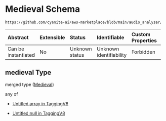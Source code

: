 # Medieval Schema

```txt
https://github.com/cyanite-ai/aws-marketplace/blob/main/audio_analyzer/schemes/marketplace_v1/schema/TaggingV8.schema.json#/$defs/SubgenreSegmentsV1/properties/medieval
```



| Abstract            | Extensible | Status         | Identifiable            | Custom Properties | Additional Properties | Access Restrictions | Defined In                                                                     |
| :------------------ | :--------- | :------------- | :---------------------- | :---------------- | :-------------------- | :------------------ | :----------------------------------------------------------------------------- |
| Can be instantiated | No         | Unknown status | Unknown identifiability | Forbidden         | Allowed               | none                | [TaggingV8.schema.json\*](../out/TaggingV8.schema.json "open original schema") |

## medieval Type

merged type ([Medieval](taggingv8-defs-subgenresegmentsv1-properties-medieval.md))

any of

* [Untitled array in TaggingV8](taggingv8-defs-subgenresegmentsv1-properties-medieval-anyof-0.md "check type definition")

* [Untitled null in TaggingV8](taggingv8-defs-subgenresegmentsv1-properties-medieval-anyof-1.md "check type definition")
